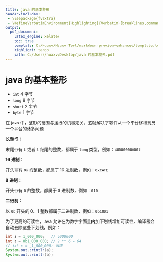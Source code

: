 ```yaml
---
title: java 的基本整形
header-includes:
 - \usepackage{fvextra}
 - \DefineVerbatimEnvironment{Highlighting}{Verbatim}{breaklines,commandchars=\\\{\}}
output:
  pdf_document:
    latex_engine: xelatex
    toc: true
    template: C:/Huaxv/Huaxv-Tool/markdown-preview=enhanced/template.tex
    highlight: tango
    path: C:/Users/huaxv/Desktop/java 的基本整形.pdf
---
```


# java 的基本整形

- `int` $4$ 字节
- `long` $8$ 字节
- `short` $2$ 字节
- `byte` $1$ 字节

在 java 中，整形的范围与运行的机器无关，这就解决了软件从一个平台移植到另一个平台的诸多问题

**长整行：**

末尾带有 `L` 或者 `l` 结尾的整数，都属于 `long` 类型，例如：`40000000000l`

**16 进制：**

开头带有 `0x` 的整数，都属于 16 进制数，例如：`0xCAFE`

**8 进制：**

开头带有 `0` 的整数，都属于 8 进制数，例如：`010`

**二进制：**

以 `0b` 开头的 0、1 整数都属于二进制数，例如：`0b1001`

为了更高的可读性，java 允许在为数字字面量**内**加下划线增加可读性，编译器会自动去除这些下划线，例如：

```java
int a = 1_000_000;   // 1000000
int b = 0b1_000_000; // 2 ** 6 = 64
// int c = _1_000_000; 报错
System.out.println(a);
System.out.println(b);
```

